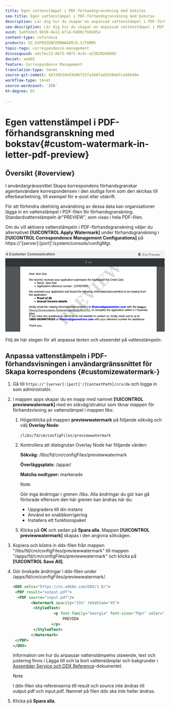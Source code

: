 ```yaml
---
title: Egen vattenstämpel i PDF-förhandsgranskning med bokstav
seo-title: Egen vattenstämpel i PDF-förhandsgranskning med bokstav
description: Lär dig hur du skapar en anpassad vattenstämpel i PDF-förhandsgranskning med bokstav.
seo-description: Lär dig hur du skapar en anpassad vattenstämpel i PDF-förhandsgranskning med bokstav.
uuid: 5adfede3-9b38-4a12-bf14-6d80cfb0a05a
content-type: reference
products: SG_EXPERIENCEMANAGER/6.5/FORMS
topic-tags: correspondence-management
discoiquuid: adc7ec13-0675-4071-9c4c-e238202d9d85
docset: aem65
feature: Correspondence Management
translation-type: tm+mt
source-git-commit: 48726639e93696f32fa368fad2630e6fca50640e
workflow-type: tm+mt
source-wordcount: '350'
ht-degree: 0%

---
```



# Egen vattenstämpel i PDF-förhandsgranskning med bokstav{#custom-watermark-in-letter-pdf-preview}

## Översikt {#overview}

I användargränssnittet Skapa korrespondens förhandsgranskar agentanvändare korrespondensen i den slutliga form som den skickas till efterbearbetning, till exempel för e-post eller utskrift.

För att förhindra obehörig användning av dessa data kan organisationer lägga in en vattenstämpel i PDF-filen för förhandsgranskning. Standardvattenstämpeln är&quot;PREVIEW&quot;, som visas i hela PDF-filen.

Om du vill aktivera vattenstämpeln i PDF-förhandsgranskning väljer du alternativet **[!UICONTROL Apply Watermark]** under förhandsgranskning i **[!UICONTROL Correspondence Management Configurations]** på https://&#39;[server]:[port]&#39;/system/console/configMgr.

![default-watermark](assets/default-watermark.png)

Följ de här stegen för att anpassa texten och utseendet på vattenstämpeln:

## Anpassa vattenstämpeln i PDF-förhandsvisningen i användargränssnittet för Skapa korrespondens {#customizewatermark-}

1. Gå till `https://'[server]:[port]'/[ContextPath]/crx/de` och logga in som administratör.
1. I mappen apps skapar du en mapp med namnet **[!UICONTROL previewwatermark]** med en sökväg/struktur som liknar mappen för förhandsvisning av vattenstämpel i mappen libs:

   1. Högerklicka på mappen **previewwatermark** på följande sökväg och välj **Overlay Node**:

      `/libs/fd/cm/configFiles/previewwatermark`

   1. Kontrollera att dialogrutan Overlay Node har följande värden:

      **Sökväg:** /libs/fd/cm/configFiles/previewwatermark

      **Överläggsplats:** /appar/

      **Matcha nodtyper:** markerade

      >[!NOTE]
      >
      >Gör inga ändringar i grenen /libs. Alla ändringar du gör kan gå förlorade eftersom den här grenen kan ändras när du:
      >
      >    
      >    
      >    * Uppgradera till din instans
      >    * Använd en snabbkorrigering
      >    * Installera ett funktionspaket


   1. Klicka på **OK** och sedan på **Spara alla**. Mappen **[!UICONTROL previewwatermark]** skapas i den angivna sökvägen.



1. Kopiera och klistra in ddx-filen från mappen &quot;/libs/fd/cm/configFiles/previewwatermark&quot; till mappen &quot;/apps/fd/cm/configFiles/previewwatermark&quot; och klicka på **[!UICONTROL Save All]**.
1. Gör önskade ändringar i ddx-filen under /apps/fd/cm/configFiles/previewwatermark/.

   ```xml
   <DDX xmlns="https://ns.adobe.com/DDX/1.0/">
    <PDF result="output.pdf">
     <PDF source="input.pdf"/>
           <Watermark opacity="15%" rotation="45">
            <StyledText>
                     <p font-family="Georgia" font-size="70pt" color="black" font-weight="bold">
                         PREVIEW
                    </p>
            </StyledText>
           </Watermark>
    </PDF>
   </DDX>
   ```

   Information om hur du anpassar vattenstämpelns utseende, text och justering finns i Lägga till och ta bort vattenstämplar och bakgrunder i [Assembler Service och DDX Reference](https://help.adobe.com/en_US/livecycle/11.0/ddxRef.pdf)-dokumentet.

   >[!NOTE]
   >
   >I ddx-filen ska referenserna till result och source inte ändras till output.pdf och input.pdf. Namnet på filen ddx ska inte heller ändras.

1. Klicka på **Spara alla**.

